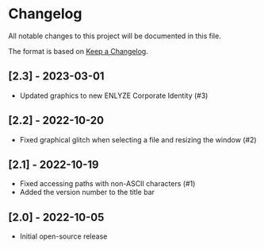 # Changelog
All notable changes to this project will be documented in this file.

The format is based on [Keep a Changelog](http://keepachangelog.com/en/1.0.0/).


## [2.3] - 2023-03-01
- Updated graphics to new ENLYZE Corporate Identity (#3)

## [2.2] - 2022-10-20
- Fixed graphical glitch when selecting a file and resizing the window (#2)

## [2.1] - 2022-10-19
- Fixed accessing paths with non-ASCII characters (#1)
- Added the version number to the title bar

## [2.0] - 2022-10-05
- Initial open-source release

